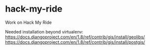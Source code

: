 # hack-my-ride
Work on Hack My Ride

Needed installation beyond virtualenv:
https://docs.djangoproject.com/en/1.8/ref/contrib/gis/install/geolibs/
https://docs.djangoproject.com/en/1.8/ref/contrib/gis/install/postgis/
